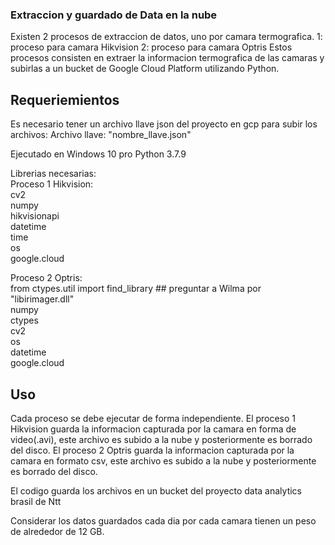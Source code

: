 ### Extraccion y guardado de Data en la nube

Existen 2 procesos de extraccion de datos, uno por camara termografica.
1: proceso para camara Hikvision
2: proceso para camara Optris
Estos procesos consisten en extraer la informacion termografica de las camaras y subirlas a un bucket de Google Cloud Platform utilizando Python.

## Requeriemientos

Es necesario tener un archivo llave json del proyecto en gcp para subir los archivos: 
Archivo llave: "nombre_llave.json"

Ejecutado en Windows 10 pro
Python 3.7.9

Librerias necesarias:  
Proceso 1 Hikvision:  
cv2  
numpy  
hikvisionapi  
datetime  
time  
os  
google.cloud  

Proceso 2 Optris:  
from ctypes.util import find_library  ## preguntar a Wilma por "libirimager.dll"  
numpy  
ctypes  
cv2  
os  
datetime  
google.cloud  

## Uso

Cada proceso se debe ejecutar de forma independiente.
El proceso 1 Hikvision guarda la informacion capturada por la camara en forma de video(.avi), este archivo es subido a la nube y posteriormente es borrado del disco.
El proceso 2 Optris guarda la informacion capturada por la camara en formato csv, este archivo es subido a la nube y posteriormente es borrado del disco.

El codigo guarda los archivos en un bucket del proyecto data analytics brasil de Ntt

Considerar los datos guardados cada dia por cada camara tienen un peso de alrededor de 12 GB.
